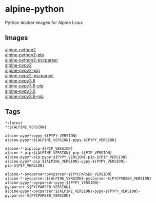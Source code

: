 # alpine-python

Python docker images for Alpine Linux

## Images

[alpine-python2](https://github.com/Commandcracker/alpine-python/pkgs/container/alpine-python2) \
[alpine-python2-pip](https://github.com/Commandcracker/alpine-python/pkgs/container/alpine-python2-pip) \
[alpine-python2-pycparser](https://github.com/Commandcracker/alpine-python/pkgs/container/alpine-python2-pycparser) \
[alpine-pypy2](https://github.com/Commandcracker/alpine-python/pkgs/container/alpine-pypy2) \
[alpine-pypy2-pip](https://github.com/Commandcracker/alpine-python/pkgs/container/alpine-pypy2-pip) \
[alpine-pypy2-pycparser](https://github.com/Commandcracker/alpine-python/pkgs/container/alpine-pypy2-pycparser) \
[alpine-pypy3.8](https://github.com/Commandcracker/alpine-python/pkgs/container/alpine-pypy3.8) \
[alpine-pypy3.8-pip](https://github.com/Commandcracker/alpine-python/pkgs/container/alpine-pypy3.8-pip) \
[alpine-pypy3.9](https://github.com/Commandcracker/alpine-python/pkgs/container/alpine-pypy3.9) \
[alpine-pypy3.9-pip](https://github.com/Commandcracker/alpine-python/pkgs/container/alpine-pypy3.9-pip)

## Tags

`*:latest` \
`*:${ALPINE_VERSION}`

`alpine-pypy*:pypy-${PYPY_VERSION}` \
`alpine-pypy*:${ALPINE_VERSION}-pypy-${PYPY_VERSION}`

`alpine-*-pip:pip-${PIP_VERSION}` \
`alpine-*-pip:${ALPINE_VERSION}-pip-${PIP_VERSION}` \
`alpine-pypy*-pip:pypy-${PYPY_VERSION}-pip-${PIP_VERSION}` \
`alpine-pypy*-pip:${ALPINE_VERSION}-pypy-${PYPY_VERSION}-pip-${PIP_VERSION}`

`alpine-*-pycparser:pycparser-${PYCPARSER_VERSION}` \
`alpine-*-pycparser:${ALPINE_VERSION}-pycparser-${PYCPARSER_VERSION}` \
`alpine-pypy*-pycparser:pypy-${PYPY_VERSION}-pycparser-${PYCPARSER_VERSION}` \
`alpine-pypy*-pycparser:${ALPINE_VERSION}-pypy-${PYPY_VERSION}-pycparser-${PYCPARSER_VERSION}`
